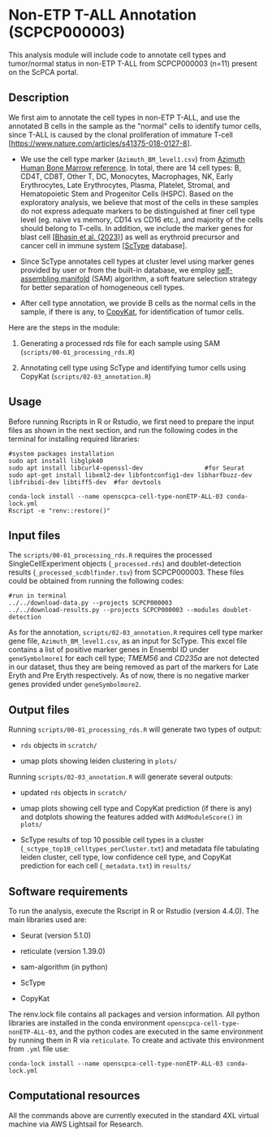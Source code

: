 # Non-ETP T-ALL Annotation (SCPCP000003)

This analysis module will include code to annotate cell types and tumor/normal status in non-ETP T-ALL from SCPCP000003 (n=11) present on the ScPCA portal.

## Description

We first aim to annotate the cell types in non-ETP T-ALL, and use the annotated B cells in the sample as the "normal" cells to identify tumor cells, since T-ALL is caused by the clonal proliferation of immature T-cell [<https://www.nature.com/articles/s41375-018-0127-8>].

-   We use the cell type marker (`Azimuth_BM_level1.csv`) from [Azimuth Human Bone Marrow reference](https://azimuth.hubmapconsortium.org/references/#Human%20-%20Bone%20Marrow). In total, there are 14 cell types: B, CD4T, CD8T, Other T, DC, Monocytes, Macrophages, NK, Early Erythrocytes, Late Erythrocytes, Plasma, Platelet, Stromal, and Hematopoietic Stem and Progenitor Cells (HSPC). Based on the exploratory analysis, we believe that most of the cells in these samples do not express adequate markers to be distinguished at finer cell type level (eg. naive vs memory, CD14 vs CD16 etc.), and majority of the cells should belong to T-cells. In addition, we include the marker genes for blast cell [[Bhasin et al. (2023)](https://www.nature.com/articles/s41598-023-39152-z)] as well as erythroid precursor and cancer cell in immune system [[ScType](https://sctype.app/database.php) database].

-   Since ScType annotates cell types at cluster level using marker genes provided by user or from the built-in database, we employ [self-assembling manifold](https://github.com/atarashansky/self-assembling-manifold/tree/master) (SAM) algorithm, a soft feature selection strategy for better separation of homogeneous cell types.

-   After cell type annotation, we provide B cells as the normal cells in the sample, if there is any, to [CopyKat](https://github.com/navinlabcode/copykat), for identification of tumor cells.

Here are the steps in the module:

1.  Generating a processed rds file for each sample using SAM (`scripts/00-01_processing_rds.R`)

2.  Annotating cell type using ScType and identifying tumor cells using CopyKat (`scripts/02-03_annotation.R`)

## Usage

Before running Rscripts in R or Rstudio, we first need to prepare the input files as shown in the next section, and run the following codes in the terminal for installing required libraries:

```         
#system packages installation
sudo apt install libglpk40
sudo apt install libcurl4-openssl-dev                 #for Seurat
sudo apt-get install libxml2-dev libfontconfig1-dev libharfbuzz-dev  libfribidi-dev libtiff5-dev  #for devtools

conda-lock install --name openscpca-cell-type-nonETP-ALL-03 conda-lock.yml
Rscript -e "renv::restore()"
```

## Input files

The `scripts/00-01_processing_rds.R` requires the processed SingleCellExperiment objects (`_processed.rds`) and doublet-detection results (`_processed_scdblfinder.tsv`) from SCPCP000003. These files could be obtained from running the following codes:

```         
#run in terminal
../../download-data.py --projects SCPCP000003
../../download-results.py --projects SCPCP000003 --modules doublet-detection
```

As for the annotation, `scripts/02-03_annotation.R` requires cell type marker gene file, `Azimuth_BM_level1.csv`, as an input for ScType. This excel file contains a list of positive marker genes in Ensembl ID under `geneSymbolmore1` for each cell type; *TMEM56* and *CD235a* are not detected in our dataset, thus they are being removed as part of the markers for Late Eryth and Pre Eryth respectively. As of now, there is no negative marker genes provided under `geneSymbolmore2`.

## Output files

Running `scripts/00-01_processing_rds.R` will generate two types of output:

-   `rds` objects in `scratch/`

-   umap plots showing leiden clustering in `plots/`

Running `scripts/02-03_annotation.R` will generate several outputs:

-   updated `rds` objects in `scratch/`

-   umap plots showing cell type and CopyKat prediction (if there is any) and dotplots showing the features added with `AddModuleScore()` in `plots/`

-   ScType results of top 10 possible cell types in a cluster (`_sctype_top10_celltypes_perCluster.txt`) and metadata file tabulating leiden cluster, cell type, low confidence cell type, and CopyKat prediction for each cell (`_metadata.txt`) in `results/`

## Software requirements

To run the analysis, execute the Rscript in R or Rstudio (version 4.4.0). The main libraries used are:

-   Seurat (version 5.1.0)

-   reticulate (version 1.39.0)

-   sam-algorithm (in python)

-   ScType

-   CopyKat

The renv.lock file contains all packages and version information. All python libraries are installed in the conda environment `openscpca-cell-type-nonETP-ALL-03`, and the python codes are executed in the same environment by running them in R via `reticulate`. To create and activate this environment from `.yml` file use:

```         
conda-lock install --name openscpca-cell-type-nonETP-ALL-03 conda-lock.yml
```

## Computational resources

All the commands above are currently executed in the standard 4XL virtual machine via AWS Lightsail for Research.
